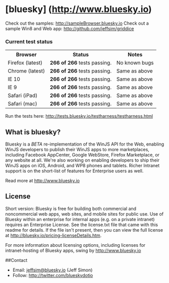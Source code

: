 # [bluesky] (http://www.bluesky.io)

Check out the samples: http://sampleBrowser.bluesky.io
Check out a sample Win8 and Web app: http://github.com/jeffsim/griddice

### Current test status
<table>
<tr><th>Browser</th><th>Status</th><th>Notes</th></tr>
<tr><td>Firefox (latest)</td><td><b>266 of 266</b> tests passing.</td><td>No known bugs</td></tr>
<tr><td>Chrome (latest)</td><td><b>266 of 266</b> tests passing.</td><td>Same as above</td></tr>
<tr><td>IE 10</td><td><b>266 of 266</b> tests passing.</td><td>Same as above</td></tr>
<tr><td>IE 9</td><td><b>266 of 266</b> tests passing.</td><td>Same as above</td></tr>
<tr><td>Safari (iPad)</td><td><b>266 of 266</b> tests passing.</td><td>Same as above</td></tr>
<tr><td>Safari (mac)</td><td><b>266 of 266</b> tests passing.</td><td>Same as above</td></tr>
</table>

Run the tests here: http://tests.bluesky.io/testharness/testharness.html

## What is bluesky?
Bluesky is a *BETA* re-implementation of the WinJS API for the Web, enabling WinJS developers to publish their WinJS apps to more marketplaces, 
including Facebook AppCenter, Google WebStore, Firefox Marketplace, or any website at all. We're also working on enabling developers to
ship their WinJS apps on iOS, Android, and WP8 phones and tablets.  Richer Intranet support is on the short-list of features for Enterprise users
as well.

Read more at http://www.bluesky.io

## License
Short version: Bluesky is free for building both commercial and noncommercial web apps, web sites, and mobile sites for public use.  Use of Bluesky
within an enterprise for internal apps (e.g. on a private intranet) requires an Enterprise License.  See the license.txt file that came with this
readme for details.  If the file isn't present, then you can view the full license at http://bluesky.io/pricing-licenseDetails.htm.

For more information about licensing options, including licenses for intranet-hosting of Bluesky apps, swing by http://www.bluesky.io

##Contact
- Email: jeffsim@bluesky.io (Jeff Simon)
- Follow: http://twitter.com/blueskydotio
